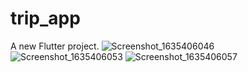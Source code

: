 # trip_app

A new Flutter project.
![Screenshot_1635406046](https://user-images.githubusercontent.com/80969540/139208613-1b510e39-7ead-46f1-a9ed-2bf172137d97.png)
![Screenshot_1635406053](https://user-images.githubusercontent.com/80969540/139208637-449f5aa3-70ae-49a5-bc0b-910e67f62733.png)
![Screenshot_1635406057](https://user-images.githubusercontent.com/80969540/139208643-e0c51807-a1af-4770-a726-1b7ae4b1c5ea.png)
